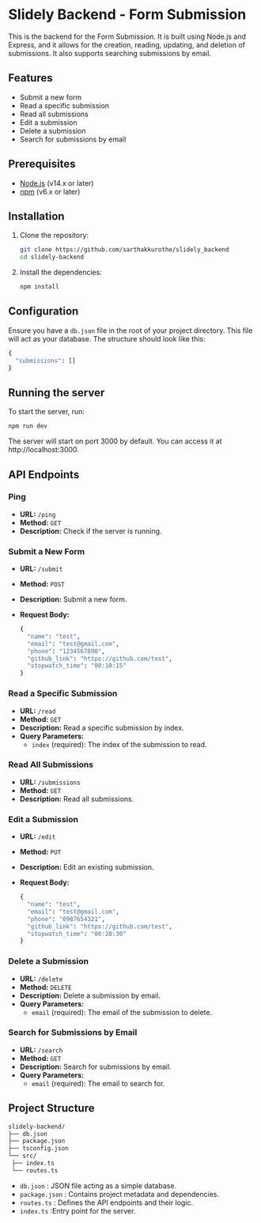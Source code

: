 # Slidely Backend - Form Submission

This is the backend for the Form Submission. It is built using Node.js and Express, and it allows for the creation, reading, updating, and deletion of submissions. It also supports searching submissions by email.

## Features

- Submit a new form
- Read a specific submission
- Read all submissions
- Edit a submission
- Delete a submission
- Search for submissions by email

## Prerequisites

- [Node.js](https://nodejs.org/en/) (v14.x or later)
- [npm](https://www.npmjs.com/get-npm) (v6.x or later)

## Installation

1. Clone the repository:

   ```bash
   git clone https://github.com/sarthakkurothe/slidely_backend
   cd slidely-backend
   ```

2. Install the dependencies:

   ```bash
   npm install
   ```

## Configuration
Ensure you have a `db.json` file in the root of your project directory. This file will act as your database. The structure should look like this:

   ```bash
   {
     "submissions": []
   }
   ```

## Running the server

To start the server, run:

  ```bash
  npm run dev
  ```

The server will start on port 3000 by default. You can access it at http://localhost:3000.

## API Endpoints

### Ping
- **URL:** `/ping`
- **Method:** `GET`
- **Description:** Check if the server is running.

### Submit a New Form
- **URL:** `/submit`
- **Method:** `POST`
- **Description:** Submit a new form.
- **Request Body:**
  
  ```bash
  {
    "name": "test",
    "email": "test@gmail.com",
    "phone": "1234567890",
    "github_link": "https://github.com/test",
    "stopwatch_time": "00:10:15"
  }
  ```

### Read a Specific Submission

- **URL:** `/read`
- **Method:** `GET`
- **Description:** Read a specific submission by index.
- **Query Parameters:**
  - `index` (required): The index of the submission to read.


### Read All Submissions

- **URL:** `/submissions`
- **Method:** `GET`
- **Description:** Read all submissions.

### Edit a Submission

- **URL:** `/edit`
- **Method:** `PUT`
- **Description:** Edit an existing submission.
- **Request Body:**

  ```bash
  {
    "name": "test",
    "email": "test@gmail.com",
    "phone": "0987654321",
    "github_link": "https://github.com/test",
    "stopwatch_time": "00:20:30"
  }
  ```

### Delete a Submission

- **URL:** `/delete`
- **Method:** `DELETE`
- **Description:** Delete a submission by email.
- **Query Parameters:**
  - `email` (required): The email of the submission to delete.

### Search for Submissions by Email

- **URL:** `/search`
- **Method:** `GET`
- **Description:** Search for submissions by email.
- **Query Parameters:**
  - `email` (required): The email to search for.

## Project Structure

   ```bash
   slidely-backend/
├── db.json
├── package.json
├── tsconfig.json
└── src/
    ├── index.ts
    └── routes.ts
   ```

- `db.json` : JSON file acting as a simple database.
- `package.json` : Contains project metadata and dependencies.
- `routes.ts` : Defines the API endpoints and their logic.
- `index.ts` :Entry point for the server.

